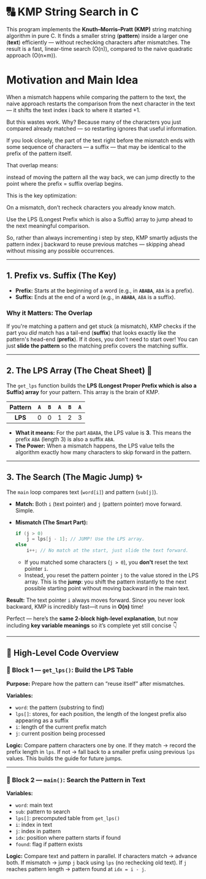 
# 🔠 KMP String Search in C

This program implements the **Knuth–Morris–Pratt (KMP)** string matching algorithm in pure C.
It finds a smaller string (**pattern**) inside a larger one (**text**) efficiently —
without rechecking characters after mismatches.
The result is a fast, linear-time search (O(n)), compared to the naive quadratic approach (O(n×m)).



# Motivation and Main Idea

When a mismatch happens while comparing the pattern to the text, the naive approach restarts the comparison from the next character in the text —
it shifts the text index i back to where it started +1.

But this wastes work.
Why? Because many of the characters you just compared already matched — so restarting ignores that useful information.

If you look closely, the part of the text right before the mismatch ends with some sequence of characters — a suffix — that may be identical to the prefix of the pattern itself.

That overlap means:

instead of moving the pattern all the way back,
we can jump directly to the point where the prefix = suffix overlap begins.

This is the key optimization:

On a mismatch, don’t recheck characters you already know match.

Use the LPS (Longest Prefix which is also a Suffix) array to jump ahead to the next meaningful comparison.

So, rather than always incrementing i step by step,
KMP smartly adjusts the pattern index j backward to reuse previous matches —
skipping ahead without missing any possible occurrences.




-----

## 1\. Prefix vs. Suffix (The Key)

  * **Prefix:** Starts at the beginning of a word (e.g., in **`ABABA`**, `ABA` is a prefix).
  * **Suffix:** Ends at the end of a word (e.g., in **`ABABA`**, `ABA` is a suffix).

### Why it Matters: The Overlap

If you're matching a pattern and get stuck (a mismatch), KMP checks if the part you *did* match has a tail-end (**suffix**) that looks exactly like the pattern's head-end (**prefix**). If it does, you don't need to start over\! You can just **slide the pattern** so the matching prefix covers the matching suffix.

-----

## 2\. The LPS Array (The Cheat Sheet) 📝

The `get_lps` function builds the **LPS (Longest Proper Prefix which is also a Suffix) array** for your pattern. This array is the brain of KMP.

| Pattern | `A` | `B` | `A` | `B` | `A` |
| :---: | :-: | :-: | :-: | :-: | :-: |
| **LPS** | 0 | 0 | 1 | 2 | 3 |

  * **What it means:** For the part `ABABA`, the LPS value is $\mathbf{3}$. This means the prefix `ABA` (length 3) is also a suffix `ABA`.
  * **The Power:** When a mismatch happens, the LPS value tells the algorithm exactly how many characters to skip forward in the pattern.

-----

## 3\. The Search (The Magic Jump) ✨

The `main` loop compares text (`word[i]`) and pattern (`sub[j]`).

  * **Match:** Both `i` (text pointer) and `j` (pattern pointer) move forward. Simple.

  * **Mismatch (The Smart Part):**

    ```c
    if (j > 0)
        j = lps[j - 1]; // JUMP! Use the LPS array.
    else
        i++; // No match at the start, just slide the text forward.
    ```

      * If you matched some characters (`j > 0`), you **don't** reset the text pointer `i`.
      * Instead, you reset the pattern pointer `j` to the value stored in the LPS array. This is the **jump**: you shift the pattern instantly to the next possible starting point without moving backward in the main text.

**Result:** The text pointer `i` always moves forward. Since you never look backward, KMP is incredibly fast—it runs in $\mathbf{O(n)}$ time\!

Perfect — here’s the **same 2-block high-level explanation**, but now including **key variable meanings** so it’s complete yet still concise 👇

---

## 🧩 High-Level Code Overview

### 🔹 Block 1 — `get_lps()`: Build the LPS Table

**Purpose:** Prepare how the pattern can “reuse itself” after mismatches.

**Variables:**

* `word`: the pattern (substring to find)
* `lps[]`: stores, for each position, the length of the longest prefix also appearing as a suffix
* `i`: length of the current prefix match
* `j`: current position being processed

**Logic:**
Compare pattern characters one by one.
If they match → record the prefix length in `lps`.
If not → fall back to a smaller prefix using previous `lps` values.
This builds the guide for future jumps.

---

### 🔹 Block 2 — `main()`: Search the Pattern in Text

**Variables:**

* `word`: main text
* `sub`: pattern to search
* `lps[]`: precomputed table from `get_lps()`
* `i`: index in text
* `j`: index in pattern
* `idx`: position where pattern starts if found
* `found`: flag if pattern exists

**Logic:**
Compare text and pattern in parallel.
If characters match → advance both.
If mismatch → jump `j` back using `lps` (no rechecking old text).
If `j` reaches pattern length → pattern found at `idx = i - j`.


